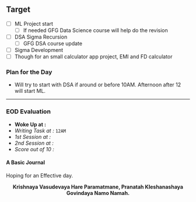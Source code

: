 ## Target
- [ ] ML Project start
	- [ ] If needed GFG Data Science course will help do the revision
- [ ] DSA Sigma Recursion
	- [ ] GFG DSA course update
- [ ] Sigma Development
- [ ] Though for an small calculator app project, EMI and FD calculator
### Plan for the Day
- Will try to start with DSA if around or before 10AM. Afternoon after 12 will start ML.

---
### EOD Evaluation
- **Woke Up at :**
- *Writing Task at :* `12AM`
- *1st Session at :*
- *2nd Session at :* 
- *Score out of 10 :* 

#### A Basic Journal
Hoping for an Effective day.

<center><b>Krishnaya Vasudevaya Hare Paramatmane, Pranatah Kleshanashaya Govindaya Namo Namah.</b></center>